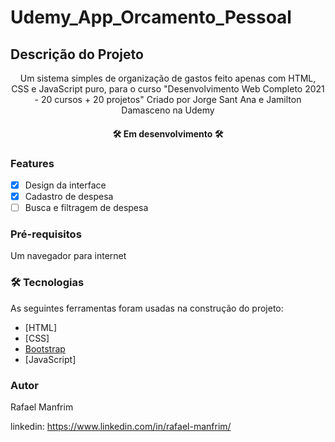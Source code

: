 # Udemy_App_Orcamento_Pessoal

## Descrição do Projeto
<p align="center">Um sistema simples de organização de gastos feito apenas com HTML, CSS e JavaScript puro, para o curso "Desenvolvimento Web Completo 2021 - 20 cursos + 20 projetos" Criado por Jorge Sant Ana e Jamilton Damasceno na Udemy</p>

<h4 align="center"> 
	🛠 Em desenvolvimento 🛠
</h4>

### Features

- [X] Design da interface
- [X] Cadastro de despesa
- [ ] Busca e filtragem de despesa

### Pré-requisitos

Um navegador para internet

### 🛠 Tecnologias

As seguintes ferramentas foram usadas na construção do projeto:

- [HTML]
- [CSS]
- [Bootstrap](https://getbootstrap.com/)
- [JavaScript]

### Autor

Rafael Manfrim

linkedin: https://www.linkedin.com/in/rafael-manfrim/